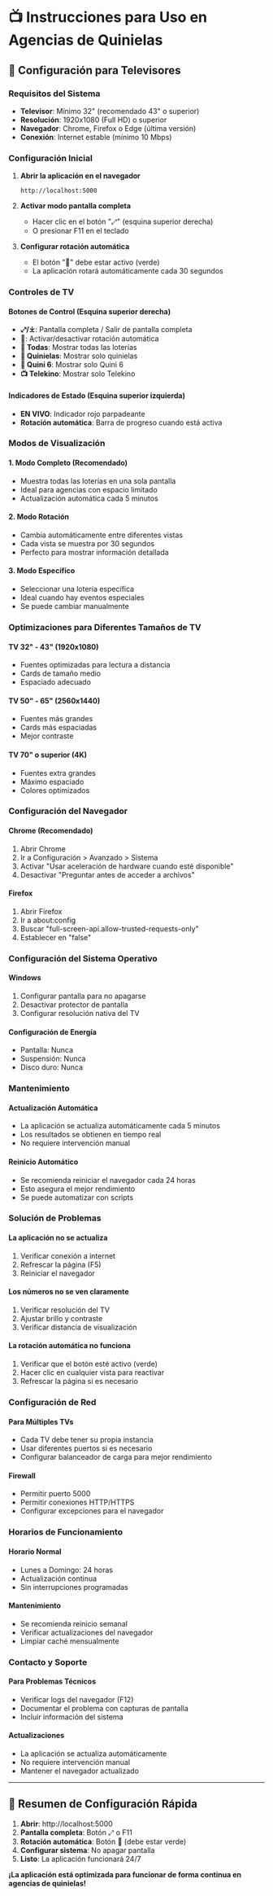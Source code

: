 # 📺 Instrucciones para Uso en Agencias de Quinielas

## 🎯 Configuración para Televisores

### Requisitos del Sistema
- **Televisor**: Mínimo 32" (recomendado 43" o superior)
- **Resolución**: 1920x1080 (Full HD) o superior
- **Navegador**: Chrome, Firefox o Edge (última versión)
- **Conexión**: Internet estable (mínimo 10 Mbps)

### Configuración Inicial

1. **Abrir la aplicación en el navegador**
   ```
   http://localhost:5000
   ```

2. **Activar modo pantalla completa**
   - Hacer clic en el botón "⤢" (esquina superior derecha)
   - O presionar F11 en el teclado

3. **Configurar rotación automática**
   - El botón "🔄" debe estar activo (verde)
   - La aplicación rotará automáticamente cada 30 segundos

### Controles de TV

#### Botones de Control (Esquina superior derecha)
- **⤢/⤓**: Pantalla completa / Salir de pantalla completa
- **🔄**: Activar/desactivar rotación automática
- **🎲 Todas**: Mostrar todas las loterías
- **🎯 Quinielas**: Mostrar solo quinielas
- **🎰 Quini 6**: Mostrar solo Quini 6
- **📺 Telekino**: Mostrar solo Telekino

#### Indicadores de Estado (Esquina superior izquierda)
- **EN VIVO**: Indicador rojo parpadeante
- **Rotación automática**: Barra de progreso cuando está activa

### Modos de Visualización

#### 1. Modo Completo (Recomendado)
- Muestra todas las loterías en una sola pantalla
- Ideal para agencias con espacio limitado
- Actualización automática cada 5 minutos

#### 2. Modo Rotación
- Cambia automáticamente entre diferentes vistas
- Cada vista se muestra por 30 segundos
- Perfecto para mostrar información detallada

#### 3. Modo Específico
- Seleccionar una lotería específica
- Ideal cuando hay eventos especiales
- Se puede cambiar manualmente

### Optimizaciones para Diferentes Tamaños de TV

#### TV 32" - 43" (1920x1080)
- Fuentes optimizadas para lectura a distancia
- Cards de tamaño medio
- Espaciado adecuado

#### TV 50" - 65" (2560x1440)
- Fuentes más grandes
- Cards más espaciadas
- Mejor contraste

#### TV 70" o superior (4K)
- Fuentes extra grandes
- Máximo espaciado
- Colores optimizados

### Configuración del Navegador

#### Chrome (Recomendado)
1. Abrir Chrome
2. Ir a Configuración > Avanzado > Sistema
3. Activar "Usar aceleración de hardware cuando esté disponible"
4. Desactivar "Preguntar antes de acceder a archivos"

#### Firefox
1. Abrir Firefox
2. Ir a about:config
3. Buscar "full-screen-api.allow-trusted-requests-only"
4. Establecer en "false"

### Configuración del Sistema Operativo

#### Windows
1. Configurar pantalla para no apagarse
2. Desactivar protector de pantalla
3. Configurar resolución nativa del TV

#### Configuración de Energía
- Pantalla: Nunca
- Suspensión: Nunca
- Disco duro: Nunca

### Mantenimiento

#### Actualización Automática
- La aplicación se actualiza automáticamente cada 5 minutos
- Los resultados se obtienen en tiempo real
- No requiere intervención manual

#### Reinicio Automático
- Se recomienda reiniciar el navegador cada 24 horas
- Esto asegura el mejor rendimiento
- Se puede automatizar con scripts

### Solución de Problemas

#### La aplicación no se actualiza
1. Verificar conexión a internet
2. Refrescar la página (F5)
3. Reiniciar el navegador

#### Los números no se ven claramente
1. Verificar resolución del TV
2. Ajustar brillo y contraste
3. Verificar distancia de visualización

#### La rotación automática no funciona
1. Verificar que el botón esté activo (verde)
2. Hacer clic en cualquier vista para reactivar
3. Refrescar la página si es necesario

### Configuración de Red

#### Para Múltiples TVs
- Cada TV debe tener su propia instancia
- Usar diferentes puertos si es necesario
- Configurar balanceador de carga para mejor rendimiento

#### Firewall
- Permitir puerto 5000
- Permitir conexiones HTTP/HTTPS
- Configurar excepciones para el navegador

### Horarios de Funcionamiento

#### Horario Normal
- Lunes a Domingo: 24 horas
- Actualización continua
- Sin interrupciones programadas

#### Mantenimiento
- Se recomienda reinicio semanal
- Verificar actualizaciones del navegador
- Limpiar caché mensualmente

### Contacto y Soporte

#### Para Problemas Técnicos
- Verificar logs del navegador (F12)
- Documentar el problema con capturas de pantalla
- Incluir información del sistema

#### Actualizaciones
- La aplicación se actualiza automáticamente
- No requiere intervención manual
- Mantener el navegador actualizado

---

## 🎯 Resumen de Configuración Rápida

1. **Abrir**: http://localhost:5000
2. **Pantalla completa**: Botón ⤢ o F11
3. **Rotación automática**: Botón 🔄 (debe estar verde)
4. **Configurar sistema**: No apagar pantalla
5. **Listo**: La aplicación funcionará 24/7

**¡La aplicación está optimizada para funcionar de forma continua en agencias de quinielas!**
